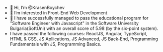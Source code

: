 - 👋 Hi, I’m @KrasenBoychev
- 👀 I’m interested in Front-End Web Development
- 🌱 I have successfully  managed to pass the educational program for "Software Engineer with Javascript" in the Software University Bulgaria(SoftUni) with an overall score of 5.98 (by the six-point system).
- I have passed the following courses: ReactJS, Angular, TypeScript, HTML & CSS, JS Apllications, JS Advanced, JS Back-End, Programming Fundamentals with JS, Programming Basics.
<!---
- 💞️ I’m looking to start a job as a Javascript Front-End or Back-End Developer and be able to gain more knowledge and skills.
- 📫 You can reach me via email: krasenboychev11@gmail.com
--->

<!---
KrasenBoychev/KrasenBoychev is a ✨ special ✨ repository because its `README.md` (this file) appears on your GitHub profile.
You can click the Preview link to take a look at your changes.
--->
